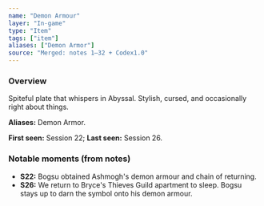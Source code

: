 ```yaml
---
name: "Demon Armour"
layer: "In-game"
type: "Item"
tags: ["item"]
aliases: ["Demon Armor"]
source: "Merged: notes 1–32 + Codex1.0"
---
```

### Overview
Spiteful plate that whispers in Abyssal. Stylish, cursed, and occasionally right about things.

**Aliases:** Demon Armor.

**First seen:** Session 22; **Last seen:** Session 26.

### Notable moments (from notes)
- **S22:** Bogsu obtained Ashmogh's demon armour and chain of returning.
- **S26:** We return to Bryce's Thieves Guild apartment to sleep. Bogsu stays up to darn the symbol onto his demon armour.
